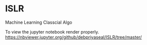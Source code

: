 # ISLR
Machine Learning Classcial Algo

To view the jupyter notebook render properly. 
https://nbviewer.jupyter.org/github/debpriyaseal/ISLR/tree/master/
